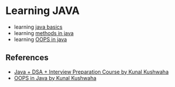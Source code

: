 # Learning JAVA

- learning [java basics](https://github.com/ankush-003/learning-java/tree/main/src/basics)
- learning [methods in java](https://github.com/ankush-003/learning-java/tree/main/src/methods)
- learning [OOPS in java](https://github.com/ankush-003/learning-java/tree/main/src/OOPS)

## References
- [Java + DSA + Interview Preparation Course by Kunal Kushwaha](https://www.youtube.com/playlist?list=PL9gnSGHSqcnr_DxHsP7AW9ftq0AtAyYqJ)
- [OOPS in Java by Kunal Kushwaha](https://www.youtube.com/playlist?list=PL9gnSGHSqcno1G3XjUbwzXHL8_EttOuKk)
